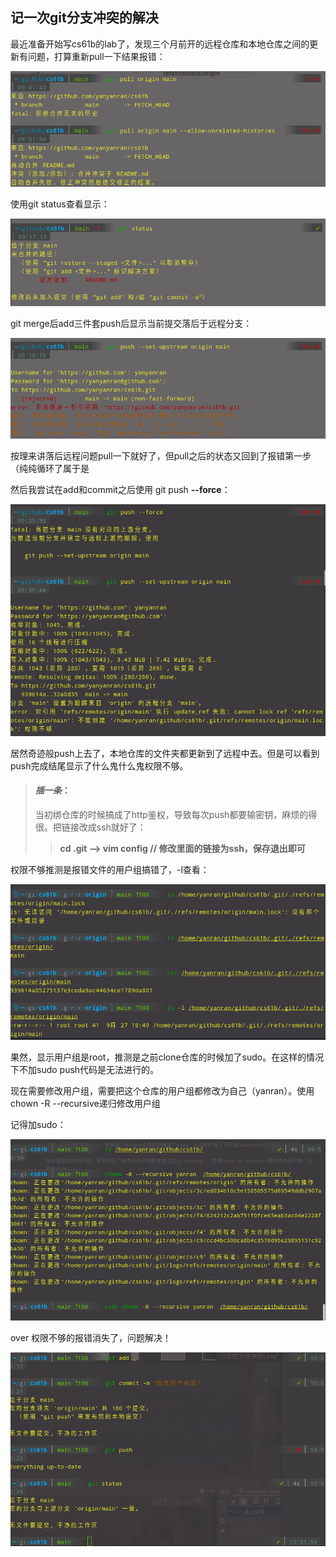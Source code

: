 ## 记一次git分支冲突的解决

最近准备开始写cs61b的lab了，发现三个月前开的远程仓库和本地仓库之间的更新有问题，打算重新pull一下结果报错：

![](https://github.com/yanyanran/pictures/blob/main/%E5%88%86%E6%94%AF%E5%86%B2%E7%AA%811.png?raw=true)

使用git status查看显示：

![](https://github.com/yanyanran/pictures/blob/main/%E5%88%86%E6%94%AF%E5%86%B2%E7%AA%812.png?raw=true)

git merge后add三件套push后显示当前提交落后于远程分支：

![](https://github.com/yanyanran/pictures/blob/main/%E5%88%86%E6%94%AF%E5%86%B2%E7%AA%813.png?raw=true)

按理来讲落后远程问题pull一下就好了，但pull之后的状态又回到了报错第一步（纯纯循环了属于是

然后我尝试在add和commit之后使用 git push **--force**：

![](https://github.com/yanyanran/pictures/blob/main/%E5%88%86%E6%94%AF%E5%86%B2%E7%AA%814.png?raw=true)

居然奇迹般push上去了，本地仓库的文件夹都更新到了远程中去。但是可以看到push完成结尾显示了什么鬼什么鬼权限不够。



> #### *插一条*：
>
> 当初绑仓库的时候搞成了http鉴权，导致每次push都要输密钥，麻烦的得很。把链接改成ssh就好了：
>
> > **cd .git   -->  vim config  // 修改里面的链接为ssh，保存退出即可** 

权限不够推测是报错文件的用户组搞错了，-l查看：

![](https://github.com/yanyanran/pictures/blob/main/%E5%88%86%E6%94%AF%E5%86%B2%E7%AA%815.png?raw=true)

果然，显示用户组是root，推测是之前clone仓库的时候加了sudo。在这样的情况下不加sudo push代码是无法进行的。

现在需要修改用户组，需要把这个仓库的用户组都修改为自己（yanran）。使用chown -R --recursive递归修改用户组

记得加sudo：

![](https://github.com/yanyanran/pictures/blob/main/%E5%88%86%E6%94%AF%E5%86%B2%E7%AA%816.png?raw=true)

over 权限不够的报错消失了，问题解决！

![](https://github.com/yanyanran/pictures/blob/main/%E5%88%86%E6%94%AF%E5%86%B2%E7%AA%817.png?raw=true)